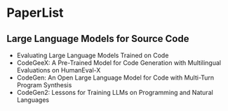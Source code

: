 # PaperList

## Large Language Models for Source Code

- Evaluating Large Language Models Trained on Code
- CodeGeeX: A Pre-Trained Model for Code Generation with Multilingual Evaluations on HumanEval-X
- CodeGen: An Open Large Language Model for Code with Multi-Turn Program Synthesis
- CodeGen2: Lessons for Training LLMs on Programming and Natural Languages
